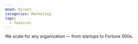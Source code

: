 ```yaml
---
mood: Direct
categories: Marketing
tags:
  - features
---
```

We scale for any organization — from startups to Fortune 500s.